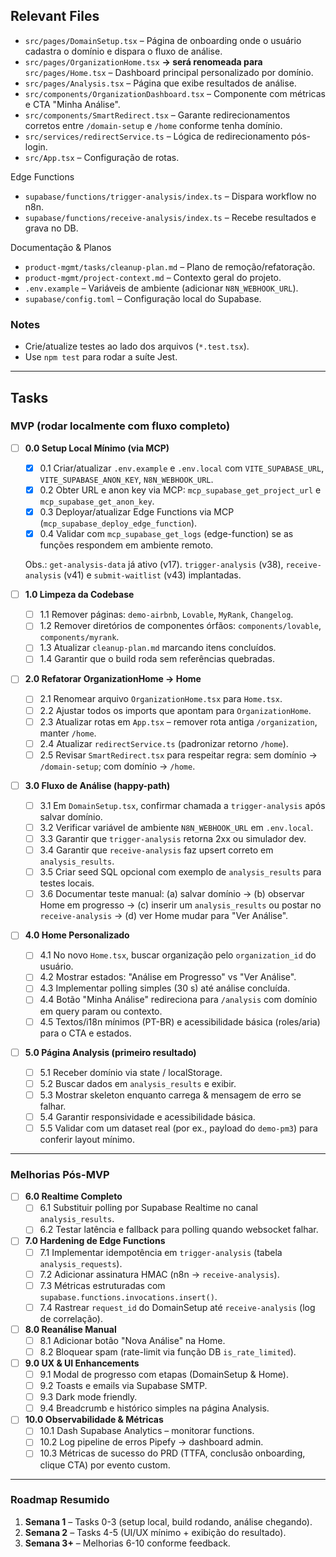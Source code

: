 ## Relevant Files

- `src/pages/DomainSetup.tsx` – Página de onboarding onde o usuário cadastra o domínio e dispara o fluxo de análise.
- `src/pages/OrganizationHome.tsx` **→ será renomeada para** `src/pages/Home.tsx` – Dashboard principal personalizado por domínio.
- `src/pages/Analysis.tsx` – Página que exibe resultados de análise.
- `src/components/OrganizationDashboard.tsx` – Componente com métricas e CTA "Minha Análise".
- `src/components/SmartRedirect.tsx` – Garante redirecionamentos corretos entre `/domain-setup` e `/home` conforme tenha domínio.
- `src/services/redirectService.ts` – Lógica de redirecionamento pós-login.
- `src/App.tsx` – Configuração de rotas.

Edge Functions
- `supabase/functions/trigger-analysis/index.ts` – Dispara workflow no n8n.
- `supabase/functions/receive-analysis/index.ts` – Recebe resultados e grava no DB.

Documentação & Planos
- `product-mgmt/tasks/cleanup-plan.md` – Plano de remoção/refatoração.
- `product-mgmt/project-context.md` – Contexto geral do projeto.
- `.env.example` – Variáveis de ambiente (adicionar `N8N_WEBHOOK_URL`).
- `supabase/config.toml` – Configuração local do Supabase.

### Notes

- Crie/atualize testes ao lado dos arquivos (`*.test.tsx`).
- Use `npm test` para rodar a suíte Jest.

---

## Tasks

### MVP (rodar localmente com fluxo completo)

- [ ] **0.0 Setup Local Mínimo (via MCP)**
  - [x] 0.1 Criar/atualizar `.env.example` e `.env.local` com `VITE_SUPABASE_URL`, `VITE_SUPABASE_ANON_KEY`, `N8N_WEBHOOK_URL`.
  - [x] 0.2 Obter URL e anon key via MCP: `mcp_supabase_get_project_url` e `mcp_supabase_get_anon_key`.
  - [x] 0.3 Deployar/atualizar Edge Functions via MCP (`mcp_supabase_deploy_edge_function`).
  - [x] 0.4 Validar com `mcp_supabase_get_logs` (edge-function) se as funções respondem em ambiente remoto.
  
  Obs.: `get-analysis-data` já ativo (v17). `trigger-analysis` (v38), `receive-analysis` (v41) e `submit-waitlist` (v43) implantadas.

- [ ] **1.0 Limpeza da Codebase**
  - [ ] 1.1 Remover páginas: `demo-airbnb`, `Lovable`, `MyRank`, `Changelog`.
  - [ ] 1.2 Remover diretórios de componentes órfãos: `components/lovable`, `components/myrank`.
  - [ ] 1.3 Atualizar `cleanup-plan.md` marcando itens concluídos.
  - [ ] 1.4 Garantir que o build roda sem referências quebradas.

- [ ] **2.0 Refatorar OrganizationHome → Home**
  - [ ] 2.1 Renomear arquivo `OrganizationHome.tsx` para `Home.tsx`.
  - [ ] 2.2 Ajustar todos os imports que apontam para `OrganizationHome`.
  - [ ] 2.3 Atualizar rotas em `App.tsx` – remover rota antiga `/organization`, manter `/home`.
  - [ ] 2.4 Atualizar `redirectService.ts` (padronizar retorno `/home`).
  - [ ] 2.5 Revisar `SmartRedirect.tsx` para respeitar regra: sem domínio → `/domain-setup`; com domínio → `/home`.

- [ ] **3.0 Fluxo de Análise (happy-path)**
  - [ ] 3.1 Em `DomainSetup.tsx`, confirmar chamada a `trigger-analysis` após salvar domínio.
  - [ ] 3.2 Verificar variável de ambiente `N8N_WEBHOOK_URL` em `.env.local`.
  - [ ] 3.3 Garantir que `trigger-analysis` retorna 2xx ou simulador dev.
  - [ ] 3.4 Garantir que `receive-analysis` faz upsert correto em `analysis_results`.
  - [ ] 3.5 Criar seed SQL opcional com exemplo de `analysis_results` para testes locais.
  - [ ] 3.6 Documentar teste manual: (a) salvar domínio → (b) observar Home em progresso → (c) inserir um `analysis_results` ou postar no `receive-analysis` → (d) ver Home mudar para "Ver Análise".

- [ ] **4.0 Home Personalizado**
  - [ ] 4.1 No novo `Home.tsx`, buscar organização pelo `organization_id` do usuário.
  - [ ] 4.2 Mostrar estados: "Análise em Progresso" vs "Ver Análise".
  - [ ] 4.3 Implementar polling simples (30 s) até análise concluída.
  - [ ] 4.4 Botão "Minha Análise" redireciona para `/analysis` com domínio em query param ou contexto.
  - [ ] 4.5 Textos/i18n mínimos (PT-BR) e acessibilidade básica (roles/aria) para o CTA e estados.

- [ ] **5.0 Página Analysis (primeiro resultado)**
  - [ ] 5.1 Receber domínio via state / localStorage.
  - [ ] 5.2 Buscar dados em `analysis_results` e exibir.
  - [ ] 5.3 Mostrar skeleton enquanto carrega & mensagem de erro se falhar.
  - [ ] 5.4 Garantir responsividade e acessibilidade básica.
  - [ ] 5.5 Validar com um dataset real (por ex., payload do `demo-pm3`) para conferir layout mínimo.

---

### Melhorias Pós-MVP

- [ ] **6.0 Realtime Completo**
  - [ ] 6.1 Substituir polling por Supabase Realtime no canal `analysis_results`.
  - [ ] 6.2 Testar latência e fallback para polling quando websocket falhar.

- [ ] **7.0 Hardening de Edge Functions**
  - [ ] 7.1 Implementar idempotência em `trigger-analysis` (tabela `analysis_requests`).
  - [ ] 7.2 Adicionar assinatura HMAC (n8n → `receive-analysis`).
  - [ ] 7.3 Métricas estruturadas com `supabase.functions.invocations.insert()`.
  - [ ] 7.4 Rastrear `request_id` do DomainSetup até `receive-analysis` (log de correlação).

- [ ] **8.0 Reanálise Manual**
  - [ ] 8.1 Adicionar botão "Nova Análise" na Home.
  - [ ] 8.2 Bloquear spam (rate-limit via função DB `is_rate_limited`).

- [ ] **9.0 UX & UI Enhancements**
  - [ ] 9.1 Modal de progresso com etapas (DomainSetup & Home).
  - [ ] 9.2 Toasts e emails via Supabase SMTP.
  - [ ] 9.3 Dark mode friendly.
  - [ ] 9.4 Breadcrumb e histórico simples na página Analysis.

- [ ] **10.0 Observabilidade & Métricas**
  - [ ] 10.1 Dash Supabase Analytics – monitorar functions.
  - [ ] 10.2 Log pipeline de erros Pipefy → dashboard admin.
  - [ ] 10.3 Métricas de sucesso do PRD (TTFA, conclusão onboarding, clique CTA) por evento custom.

---

### Roadmap Resumido
1. **Semana 1** – Tasks 0-3 (setup local, build rodando, análise chegando).
2. **Semana 2** – Tasks 4-5 (UI/UX mínimo + exibição do resultado).
3. **Semana 3+** – Melhorias 6-10 conforme feedback.

